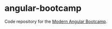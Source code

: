 # angular-bootcamp

Code repository for the [Modern Angular Bootcamp](https://www.udemy.com/course/the-modern-angular-bootcamp).
